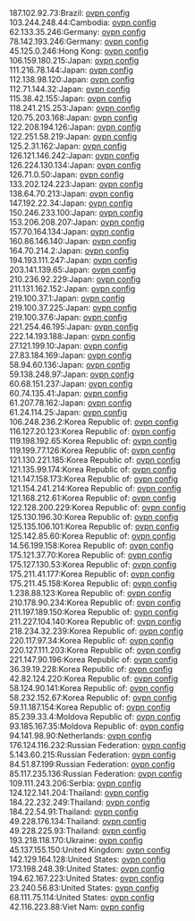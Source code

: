 187.102.92.73:Brazil: [ovpn config](vpn/187_102_92_73.ovpn)  
103.244.248.44:Cambodia: [ovpn config](vpn/103_244_248_44.ovpn)  
62.133.35.246:Germany: [ovpn config](vpn/62_133_35_246.ovpn)  
78.142.193.246:Germany: [ovpn config](vpn/78_142_193_246.ovpn)  
45.125.0.246:Hong Kong: [ovpn config](vpn/45_125_0_246.ovpn)  
106.159.180.215:Japan: [ovpn config](vpn/106_159_180_215.ovpn)  
111.216.78.144:Japan: [ovpn config](vpn/111_216_78_144.ovpn)  
112.138.98.120:Japan: [ovpn config](vpn/112_138_98_120.ovpn)  
112.71.144.32:Japan: [ovpn config](vpn/112_71_144_32.ovpn)  
115.38.42.155:Japan: [ovpn config](vpn/115_38_42_155.ovpn)  
118.241.215.253:Japan: [ovpn config](vpn/118_241_215_253.ovpn)  
120.75.203.168:Japan: [ovpn config](vpn/120_75_203_168.ovpn)  
122.208.194.126:Japan: [ovpn config](vpn/122_208_194_126.ovpn)  
122.251.58.219:Japan: [ovpn config](vpn/122_251_58_219.ovpn)  
125.2.31.162:Japan: [ovpn config](vpn/125_2_31_162.ovpn)  
126.121.146.242:Japan: [ovpn config](vpn/126_121_146_242.ovpn)  
126.224.130.134:Japan: [ovpn config](vpn/126_224_130_134.ovpn)  
126.71.0.50:Japan: [ovpn config](vpn/126_71_0_50.ovpn)  
133.202.124.223:Japan: [ovpn config](vpn/133_202_124_223.ovpn)  
138.64.70.213:Japan: [ovpn config](vpn/138_64_70_213.ovpn)  
147.192.22.34:Japan: [ovpn config](vpn/147_192_22_34.ovpn)  
150.246.233.100:Japan: [ovpn config](vpn/150_246_233_100.ovpn)  
153.206.208.207:Japan: [ovpn config](vpn/153_206_208_207.ovpn)  
157.70.164.134:Japan: [ovpn config](vpn/157_70_164_134.ovpn)  
160.86.146.140:Japan: [ovpn config](vpn/160_86_146_140.ovpn)  
164.70.214.2:Japan: [ovpn config](vpn/164_70_214_2.ovpn)  
194.193.111.247:Japan: [ovpn config](vpn/194_193_111_247.ovpn)  
203.141.139.65:Japan: [ovpn config](vpn/203_141_139_65.ovpn)  
210.236.92.229:Japan: [ovpn config](vpn/210_236_92_229.ovpn)  
211.131.162.152:Japan: [ovpn config](vpn/211_131_162_152.ovpn)  
219.100.37.1:Japan: [ovpn config](vpn/219_100_37_1.ovpn)  
219.100.37.225:Japan: [ovpn config](vpn/219_100_37_225.ovpn)  
219.100.37.6:Japan: [ovpn config](vpn/219_100_37_6.ovpn)  
221.254.46.195:Japan: [ovpn config](vpn/221_254_46_195.ovpn)  
222.14.193.188:Japan: [ovpn config](vpn/222_14_193_188.ovpn)  
27.121.199.10:Japan: [ovpn config](vpn/27_121_199_10.ovpn)  
27.83.184.169:Japan: [ovpn config](vpn/27_83_184_169.ovpn)  
58.94.60.136:Japan: [ovpn config](vpn/58_94_60_136.ovpn)  
59.138.248.97:Japan: [ovpn config](vpn/59_138_248_97.ovpn)  
60.68.151.237:Japan: [ovpn config](vpn/60_68_151_237.ovpn)  
60.74.135.41:Japan: [ovpn config](vpn/60_74_135_41.ovpn)  
61.207.78.162:Japan: [ovpn config](vpn/61_207_78_162.ovpn)  
61.24.114.25:Japan: [ovpn config](vpn/61_24_114_25.ovpn)  
106.248.236.2:Korea Republic of: [ovpn config](vpn/106_248_236_2.ovpn)  
116.127.20.123:Korea Republic of: [ovpn config](vpn/116_127_20_123.ovpn)  
119.198.192.65:Korea Republic of: [ovpn config](vpn/119_198_192_65.ovpn)  
119.199.77.126:Korea Republic of: [ovpn config](vpn/119_199_77_126.ovpn)  
121.130.221.185:Korea Republic of: [ovpn config](vpn/121_130_221_185.ovpn)  
121.135.99.174:Korea Republic of: [ovpn config](vpn/121_135_99_174.ovpn)  
121.147.158.173:Korea Republic of: [ovpn config](vpn/121_147_158_173.ovpn)  
121.154.241.214:Korea Republic of: [ovpn config](vpn/121_154_241_214.ovpn)  
121.168.212.61:Korea Republic of: [ovpn config](vpn/121_168_212_61.ovpn)  
122.128.200.229:Korea Republic of: [ovpn config](vpn/122_128_200_229.ovpn)  
125.130.196.30:Korea Republic of: [ovpn config](vpn/125_130_196_30.ovpn)  
125.135.106.101:Korea Republic of: [ovpn config](vpn/125_135_106_101.ovpn)  
125.142.85.60:Korea Republic of: [ovpn config](vpn/125_142_85_60.ovpn)  
14.56.199.158:Korea Republic of: [ovpn config](vpn/14_56_199_158.ovpn)  
175.121.37.70:Korea Republic of: [ovpn config](vpn/175_121_37_70.ovpn)  
175.127.130.53:Korea Republic of: [ovpn config](vpn/175_127_130_53.ovpn)  
175.211.41.177:Korea Republic of: [ovpn config](vpn/175_211_41_177.ovpn)  
175.211.45.158:Korea Republic of: [ovpn config](vpn/175_211_45_158.ovpn)  
1.238.88.123:Korea Republic of: [ovpn config](vpn/1_238_88_123.ovpn)  
210.178.90.234:Korea Republic of: [ovpn config](vpn/210_178_90_234.ovpn)  
211.197.189.150:Korea Republic of: [ovpn config](vpn/211_197_189_150.ovpn)  
211.227.104.140:Korea Republic of: [ovpn config](vpn/211_227_104_140.ovpn)  
218.234.32.239:Korea Republic of: [ovpn config](vpn/218_234_32_239.ovpn)  
220.117.97.34:Korea Republic of: [ovpn config](vpn/220_117_97_34.ovpn)  
220.127.111.203:Korea Republic of: [ovpn config](vpn/220_127_111_203.ovpn)  
221.147.90.196:Korea Republic of: [ovpn config](vpn/221_147_90_196.ovpn)  
36.39.19.228:Korea Republic of: [ovpn config](vpn/36_39_19_228.ovpn)  
42.82.124.220:Korea Republic of: [ovpn config](vpn/42_82_124_220.ovpn)  
58.124.90.141:Korea Republic of: [ovpn config](vpn/58_124_90_141.ovpn)  
58.232.152.67:Korea Republic of: [ovpn config](vpn/58_232_152_67.ovpn)  
59.11.187.154:Korea Republic of: [ovpn config](vpn/59_11_187_154.ovpn)  
85.239.33.4:Moldova Republic of: [ovpn config](vpn/85_239_33_4.ovpn)  
93.185.167.35:Moldova Republic of: [ovpn config](vpn/93_185_167_35.ovpn)  
94.141.98.90:Netherlands: [ovpn config](vpn/94_141_98_90.ovpn)  
176.124.116.232:Russian Federation: [ovpn config](vpn/176_124_116_232.ovpn)  
5.143.60.215:Russian Federation: [ovpn config](vpn/5_143_60_215.ovpn)  
84.51.87.199:Russian Federation: [ovpn config](vpn/84_51_87_199.ovpn)  
85.117.235.136:Russian Federation: [ovpn config](vpn/85_117_235_136.ovpn)  
109.111.243.206:Serbia: [ovpn config](vpn/109_111_243_206.ovpn)  
124.122.141.204:Thailand: [ovpn config](vpn/124_122_141_204.ovpn)  
184.22.232.249:Thailand: [ovpn config](vpn/184_22_232_249.ovpn)  
184.22.54.91:Thailand: [ovpn config](vpn/184_22_54_91.ovpn)  
49.228.176.134:Thailand: [ovpn config](vpn/49_228_176_134.ovpn)  
49.228.225.93:Thailand: [ovpn config](vpn/49_228_225_93.ovpn)  
193.218.118.170:Ukraine: [ovpn config](vpn/193_218_118_170.ovpn)  
45.137.155.150:United Kingdom: [ovpn config](vpn/45_137_155_150.ovpn)  
142.129.164.128:United States: [ovpn config](vpn/142_129_164_128.ovpn)  
173.198.248.39:United States: [ovpn config](vpn/173_198_248_39.ovpn)  
194.62.167.223:United States: [ovpn config](vpn/194_62_167_223.ovpn)  
23.240.56.83:United States: [ovpn config](vpn/23_240_56_83.ovpn)  
68.111.75.114:United States: [ovpn config](vpn/68_111_75_114.ovpn)  
42.116.223.88:Viet Nam: [ovpn config](vpn/42_116_223_88.ovpn)  
